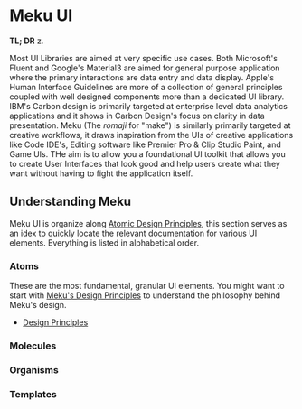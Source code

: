 # Meku UI

__TL; DR__ z.

Most UI Libraries are aimed at very specific use cases. Both Microsoft's Fluent and Google's
Material3 are aimed for general purpose application where the primary interactions are data entry
and data display. Apple's Human Interface Guidelines are more of a collection of general principles
coupled with well designed components more than a dedicated UI library. IBM's Carbon design is
primarily targeted at enterprise level data analytics applications and it shows in Carbon Design's
focus on clarity in data presentation. Meku (The *romaji* for "make") is similarly primarily
targeted at creative workflows, it draws inspiration from the UIs of creative applications like Code
IDE's, Editing software like Premier Pro & Clip Studio Paint, and Game UIs. THe aim is to allow you
a foundational UI toolkit that allows you to create User Interfaces that look good and help users
create what they want without having to fight the application itself.

## Understanding Meku

Meku UI is organize along
[Atomic Design Principles](https://uxdesign.cc/grouping-components-in-atomic-design-systems-4d6e2095ea45),
this section serves as an idex to quickly locate the relevant documentation for various UI elements.
Everything is listed in alphabetical order.

### Atoms

These are the most fundamental, granular UI elements. You might want to start with
[Meku's Design Principles](docs/design-principles.md) to understand the philosophy behind Meku's
design.

- [Design Principles](docs/design-principles.md)

### Molecules

### Organisms

### Templates

<!--
## Features

TODO: List what your package can do. Maybe include images, gifs, or videos.

## Getting started

TODO: List prerequisites and provide or point to information on how to start using the package.

## Usage

TODO: Include short and useful examples for package users. Add longer examples to `/example` folder.

```dart
const like = 'sample';
```

## Additional information

TODO: Tell users more about the package: where to find more information, how to contribute to the
package, how to file issues, what response they can expect from the package authors, and more. -->
